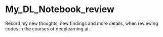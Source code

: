 # My_DL_Notebook_review
Record my new thoughts, new findings and more details, when reviewing codes in the courses of deeplearning.ai .
